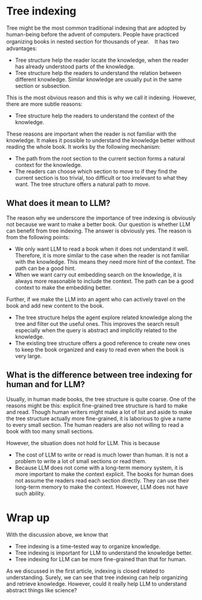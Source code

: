 # Tree indexing

Tree might be the most common traditional indexing that are adopted by human-being before the advent of computers. People have practiced organizing books in nested section for thousands of year.　It has two advantages:

- Tree structure help the reader locate the knowledge, when the reader has already understood parts of the knowledge. 
- Tree structure help the readers to understand the relation between different knowledge. Similar knowledge are usually put in the same section or subsection.

This is the most obvious reason and this is why we call it indexing. However, there are more subtle reasons:

- Tree structure help the readers to understand the context of the knowledge. 

These reasons are important when the reader is not familiar with the knowledge. It makes it possible to understand the knowledge better without reading the whole book. It works by the following mechanism:

- The path from the root section to the current section forms a natural context for the knowledge. 
- The readers can choose which section to move to if they find the current section is too trivial, too difficult or too irrelevant to what they want. The tree structure offers a natural path to move.

## What does it mean to LLM?

The reason why we underscore the importance of tree indexing is obviously not because we want to make a better book. Our question is whether LLM can benefit from tree indexing. The answer is obviously yes. The reason is from the following points:

- We only want LLM to read a book when it does not understand it well. Therefore, it is more similar to the case when the reader is not familiar with the knowledge. This means they need more hint of the context. The path can be a good hint.
- When we want carry out embedding search on the knowledge, it is always more reasonable to include the context. The path can be a good context to make the embedding better.

Further, if we make the LLM into an agent who can actively travel on the book and add new content to the book.

- The tree structure helps the agent explore related knowledge along the tree and filter out the useful ones. This improves the search result especially when the query is abstract and implicitly related to the knowledge.
- The existing tree structure offers a good reference to create new ones to keep the book organized and easy to read even when the book is very large.

## What is the difference between tree indexing for human and for LLM?

Usually, in human made books, the tree structure is quite coarse. One of the reasons might be this: explicit fine-grained tree structure is hard to make and read. Though human writers might make a lot of list and aside to make the tree structure actually more fine-grained, it is laborious to give a name to every small section. The human readers are also not willing to read a book with too many small sections.

However, the situation does not hold for LLM. This is because
- The cost of LLM to write or read is much lower than human. It is not a problem to write a lot of small sections or read them.
- Because LLM does not come with a long-term memory system, it is more important to make the context explicit. The books for human does not assume the readers read each section directly. They can use their long-term memory to make the context. However, LLM does not have such ability.

# Wrap up

With the discussion above, we know that

- Tree indexing is a time-tested way to organize knowledge.
- Tree indexing is important for LLM to understand the knowledge better.
- Tree indexing for LLM can be more fine-grained than that for human.

As we discussed in the first article, indexing is closed related to understanding. Surely, we can see that tree indexing can help organizing and retrieve knowledge. However, could it really help LLM to understand abstract things like science?